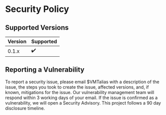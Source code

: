 # Security Policy

## Supported Versions

| Version | Supported          |
| ------- | ------------------ |
| 0.1.x   | ✔️ |

## Reporting a Vulnerability

To report a security issue, please email $VMTalias with a description of the issue, the 
steps you took to create the issue, affected versions, and, if known, mitigations for the 
issue. Our vulnerability management team will respond within 3 working days of your email. 
If the issue is confirmed as a vulnerability, we will open a Security Advisory. This project 
follows a 90 day disclosure timeline.

